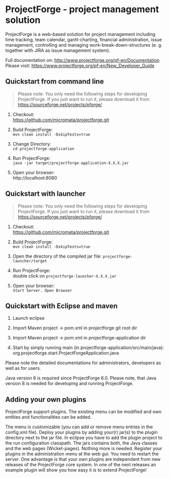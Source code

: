 # ProjectForge - project management solution

ProjectForge is a web-based solution for project management including time tracking, team calendar, gantt-charting, financial administration, issue management,
controlling and managing work-break-down-structures (e. g. together with JIRA as issue management system).

Full documentation on: http://www.projectforge.org/pf-en/Documentation
Please visit: https://www.projectforge.org/pf-en/New_Developer_Guide

## Quickstart from command line

> Please note: You only need the following steps for developing ProjectForge.
> If you just want to run it, please download it from https://sourceforge.net/projects/pforge/

1. Checkout:  
   https://github.com/micromata/projectforge.git

2. Build ProjectForge:  
   ```mvn clean install -DskipTests=true```
   
3. Change Directory:  
    ```cd projectforge-application```

4. Run ProjectForge:  
   ```java -jar target/projectforge-application-X.X.X.jar```

5. Open your browser:  
   http://localhost:8080
   
## Quickstart with launcher

> Please note: You only need the following steps for developing ProjectForge.
> If you just want to run it, please download it from https://sourceforge.net/projects/pforge/

1. Checkout:  
   https://github.com/micromata/projectforge.git

2. Build ProjectForge:  
   ```mvn clean install -DskipTests=true```

3. Open the directory of the compiled jar file: ```projectforge-launcher/target```

4. Run ProjectForge:  
   double click on ```projectforge-launcher-X.X.X.jar```

5. Open your browser:  
   ```Start Server. Open Browser```


## Quickstart with Eclipse and maven

1. Launch eclipse

2. Import Maven project -> pom.xml in projectforge git root dir

3. Import Maven project -> pom.xml in projectforge-application dir

3. Start by simply running main (in projectforge-application/src/main/java):  
   org.projectforge.start.ProjectForgeApplication.java

Please note the detailed documentations for administrators, developers as well as for users.

Java version 8 is required since ProjectForge 6.0.
Please note, that Java version 8 is needed for developing and running ProjectForge.

## Adding your own plugins
ProjectForge support plugins. The existing menu can be modified and own entities and functionalities can be added.

The menu is customizable (you can add or remove menu entries in the config.xml file).
Deploy your plugins by adding your(r) jar(s) to the plugin directory next to the jar file. In eclipse you have to add the plugin project to the run configuration classpath. The jars contains both, the Java classes and the web pages (Wicket-pages). Nothing more is needed.
Register your plugins in the administration menu at the web gui. You need to restart the server.
One advantage is that your own plugins are independent from new releases of the ProjectForge core system. In one of the next releases an example plugin will show you how easy it is to extend ProjectForge!

